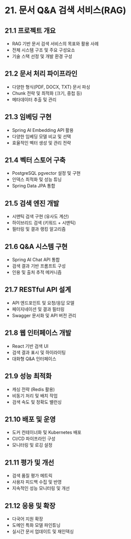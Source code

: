 # 21. 문서 Q&A 검색 서비스(RAG)

## 21.1 프로젝트 개요
- RAG 기반 문서 검색 서비스의 목표와 활용 사례
- 전체 시스템 구조 및 주요 구성요소
- 기술 스택 선정 및 개발 환경 구성

## 21.2 문서 처리 파이프라인
- 다양한 형식(PDF, DOCX, TXT) 문서 파싱
- Chunk 전략 및 최적화 (크기, 중첩 등)
- 메타데이터 추출 및 관리

## 21.3 임베딩 구현
- Spring AI Embedding API 활용
- 다양한 임베딩 모델 비교 및 선택
- 효율적인 벡터 생성 및 관리 전략

## 21.4 벡터 스토어 구축
- PostgreSQL pgvector 설정 및 구현
- 인덱스 최적화 및 성능 튜닝
- Spring Data JPA 통합

## 21.5 검색 엔진 개발
- 시맨틱 검색 구현 (유사도 계산)
- 하이브리드 검색 (키워드 + 시맨틱)
- 필터링 및 결과 랭킹 알고리즘

## 21.6 Q&A 시스템 구현
- Spring AI Chat API 통합
- 검색 결과 기반 프롬프트 구성
- 인용 및 출처 추적 메커니즘

## 21.7 RESTful API 설계
- API 엔드포인트 및 요청/응답 모델
- 페이지네이션 및 결과 필터링
- Swagger 문서화 및 API 버전 관리

## 21.8 웹 인터페이스 개발
- React 기반 검색 UI
- 검색 결과 표시 및 하이라이팅
- 대화형 Q&A 인터페이스

## 21.9 성능 최적화
- 캐싱 전략 (Redis 활용)
- 비동기 처리 및 배치 작업
- 검색 속도 및 정확도 밸런싱

## 21.10 배포 및 운영
- 도커 컨테이너화 및 Kubernetes 배포
- CI/CD 파이프라인 구성
- 모니터링 및 로깅 설정

## 21.11 평가 및 개선
- 검색 품질 평가 메트릭
- 사용자 피드백 수집 및 반영
- 지속적인 성능 모니터링 및 개선

## 21.12 응용 및 확장
- 다국어 지원 확장
- 도메인 특화 모델 파인튜닝
- 실시간 문서 업데이트 및 재인덱싱